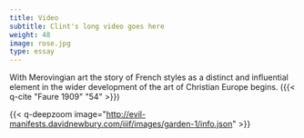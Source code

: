 ```yaml
---
title: Video
subtitle: Clint's long video goes here
weight: 48
image: rose.jpg
type: essay
---
```


With Merovingian art the story of French styles as a distinct and
influential element in the wider development of the art of Christian Europe
begins. ({{< q-cite "Faure 1909" "54" >}})


{{< q-deepzoom image="http://evil-manifests.davidnewbury.com/iiif/images/garden-1/info.json" >}}
